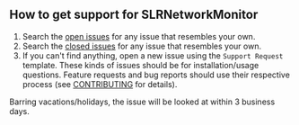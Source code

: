 ## How to get support for SLRNetworkMonitor

1. Search the [open issues](https://github.com/madsolar8582/SLRNetworkMonitor/issues?utf8=%E2%9C%93&q=is%3Aissue+is%3Aopen) for any issue that resembles your own.
2. Search the [closed issues](https://github.com/madsolar8582/SLRNetworkMonitor/issues?utf8=%E2%9C%93&q=is%3Aissue+is%3Aclosed) for any issue that resembles your own.
3. If you can't find anything, open a new issue using the `Support Request` template. These kinds of issues should be for installation/usage questions. Feature requests and bug reports should use their respective process (see [CONTRIBUTING](CONTRIBUTING.md) for details).

Barring vacations/holidays, the issue will be looked at within 3 business days.
